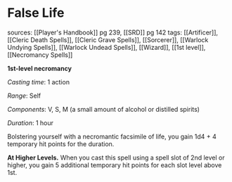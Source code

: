 # False Life
sources: [[Player's Handbook]] pg 239, [[SRD]] pg 142
tags: [[Artificer]], [[Cleric Death Spells]], [[Cleric Grave Spells]], [[Sorcerer]], [[Warlock Undying Spells]], [[Warlock Undead Spells]], [[Wizard]], [[1st level]], [[Necromancy Spells]]

**1st-level necromancy**

*Casting time*: 1 action

*Range*: Self

*Components*: V, S, M (a small amount of alcohol or distilled spirits)

*Duration*: 1 hour

Bolstering yourself with a necromantic facsimile of life, you gain 1d4 + 4 temporary hit points for the duration.

**At Higher Levels.** When you cast this spell using a spell slot of 2nd level or higher, you gain 5 additional temporary hit points for each slot level above 1st.
